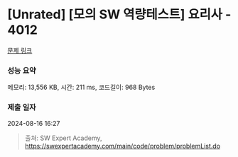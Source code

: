 # [Unrated] [모의 SW 역량테스트] 요리사 - 4012 

[문제 링크](https://swexpertacademy.com/main/code/problem/problemDetail.do?contestProbId=AWIeUtVakTMDFAVH) 

### 성능 요약

메모리: 13,556 KB, 시간: 211 ms, 코드길이: 968 Bytes

### 제출 일자

2024-08-16 16:27



> 출처: SW Expert Academy, https://swexpertacademy.com/main/code/problem/problemList.do
